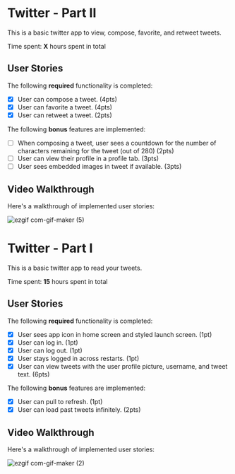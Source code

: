  # Twitter - Part II

 This is a basic twitter app to view, compose, favorite, and retweet tweets.

 Time spent: **X** hours spent in total

 ## User Stories

 The following **required** functionality is completed:

 - [x] User can compose a tweet. (4pts)
 - [x] User can favorite a tweet. (4pts)
 - [x] User can retweet a tweet. (2pts)

 The following **bonus** features are implemented:

 - [ ] When composing a tweet, user sees a countdown for the number of characters remaining for the tweet (out of 280) (2pts)
 - [ ] User can view their profile in a profile tab. (3pts)
 - [ ] User sees embedded images in tweet if available. (3pts)

 ## Video Walkthrough

 Here's a walkthrough of implemented user stories:
 
![ezgif com-gif-maker (5)](https://user-images.githubusercontent.com/62211880/135961932-1ebe47c2-d667-4aae-a0b8-347f92fcffb9.gif)

 
 
 # Twitter - Part I

This is a basic twitter app to read your tweets.

Time spent: **15** hours spent in total

## User Stories

The following **required** functionality is completed:

- [x] User sees app icon in home screen and styled launch screen. (1pt)
- [x] User can log in. (1pt)
- [x] User can log out. (1pt)
- [x] User stays logged in across restarts. (1pt)
- [x] User can view tweets with the user profile picture, username, and tweet text. (6pts)

The following **bonus** features are implemented:

- [x] User can pull to refresh. (1pt)
- [x] User can load past tweets infinitely. (2pts)

## Video Walkthrough

Here's a walkthrough of implemented user stories:


![ezgif com-gif-maker (2)](https://user-images.githubusercontent.com/62211880/134842615-e9d07c23-a9bf-4326-81c3-f8e3a69fadae.gif)

